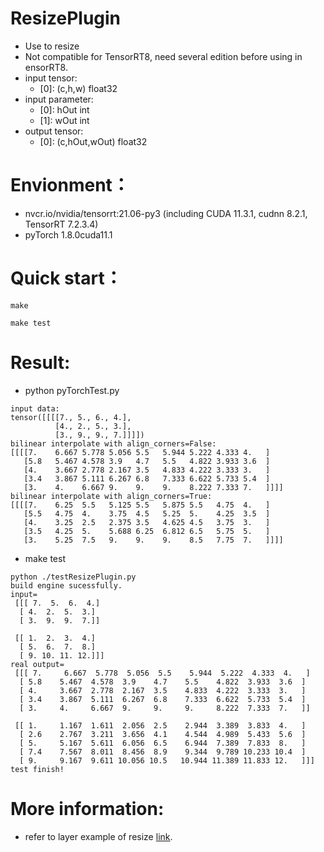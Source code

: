 # ResizePlugin
+ Use to resize
+ Not compatible for TensorRT8, need several edition before using in ensorRT8.
+ input tensor:
    - [0]: (c,h,w)          float32
+ input parameter:
    - [0]: hOut             int
    - [1]: wOut             int
+ output tensor:
    - [0]: (c,hOut,wOut)        float32

# Envionment：
+ nvcr.io/nvidia/tensorrt:21.06-py3 (including CUDA 11.3.1, cudnn 8.2.1, TensorRT 7.2.3.4)
+ pyTorch 1.8.0cuda11.1

# Quick start：
```shell
make

make test
```

# Result:
+ python pyTorchTest.py
```
input data:
tensor([[[[7., 5., 6., 4.],
          [4., 2., 5., 3.],
          [3., 9., 9., 7.]]]])
bilinear interpolate with align_corners=False:
[[[[7.    6.667 5.778 5.056 5.5   5.944 5.222 4.333 4.   ]
   [5.8   5.467 4.578 3.9   4.7   5.5   4.822 3.933 3.6  ]
   [4.    3.667 2.778 2.167 3.5   4.833 4.222 3.333 3.   ]
   [3.4   3.867 5.111 6.267 6.8   7.333 6.622 5.733 5.4  ]
   [3.    4.    6.667 9.    9.    9.    8.222 7.333 7.   ]]]]
bilinear interpolate with align_corners=True:
[[[[7.    6.25  5.5   5.125 5.5   5.875 5.5   4.75  4.   ]
   [5.5   4.75  4.    3.75  4.5   5.25  5.    4.25  3.5  ]
   [4.    3.25  2.5   2.375 3.5   4.625 4.5   3.75  3.   ]
   [3.5   4.25  5.    5.688 6.25  6.812 6.5   5.75  5.   ]
   [3.    5.25  7.5   9.    9.    9.    8.5   7.75  7.   ]]]]

```

+ make test
```
python ./testResizePlugin.py
build engine sucessfully.
input=
 [[[ 7.  5.  6.  4.]
  [ 4.  2.  5.  3.]
  [ 3.  9.  9.  7.]]

 [[ 1.  2.  3.  4.]
  [ 5.  6.  7.  8.]
  [ 9. 10. 11. 12.]]]
real output=
 [[[ 7.     6.667  5.778  5.056  5.5    5.944  5.222  4.333  4.   ]
  [ 5.8    5.467  4.578  3.9    4.7    5.5    4.822  3.933  3.6  ]
  [ 4.     3.667  2.778  2.167  3.5    4.833  4.222  3.333  3.   ]
  [ 3.4    3.867  5.111  6.267  6.8    7.333  6.622  5.733  5.4  ]
  [ 3.     4.     6.667  9.     9.     9.     8.222  7.333  7.   ]]

 [[ 1.     1.167  1.611  2.056  2.5    2.944  3.389  3.833  4.   ]
  [ 2.6    2.767  3.211  3.656  4.1    4.544  4.989  5.433  5.6  ]
  [ 5.     5.167  5.611  6.056  6.5    6.944  7.389  7.833  8.   ]
  [ 7.4    7.567  8.011  8.456  8.9    9.344  9.789 10.233 10.4  ]
  [ 9.     9.167  9.611 10.056 10.5   10.944 11.389 11.833 12.   ]]]
test finish!
```

# More information:
+ refer to layer example of resize [link](https://gitlab-master.nvidia.com/wili/tensorrt-cookbook-in-chinese/-/blob/main/LayerExample/COLLECTION.md).
